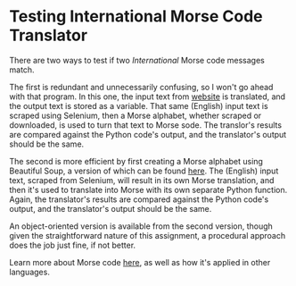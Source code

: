 # Testing International Morse Code Translator

There are two ways to test if two *International* Morse code messages match.

<!-- The first is developed by using Selenium to get its alphabet entirely by scraping from this website: https://morsedecoder.com/. Using an input message as its output, the Morse code is created using the nested list from the Selenium-derived alphabet. The second is developed by sending that message to the Text input field from the aforementioned website and returning the output Morse code. -->

The first is redundant and unnecessarily confusing, so I won't go ahead with that program. In this one, the input text from [website](https://morsedecoder.com/) is translated, and the output text is stored as a variable. That same (English) input text is scraped using Selenium, then a Morse alphabet, whether scraped or downloaded, is used to turn that text to Morse sode. The translor's results are compared against the Python code's output, and the translator's output should be the same.

The second is more efficient by first creating a Morse alphabet using Beautiful Soup, a version of which can be found [here](https://www.hobby-hour.com/electronics/morse_code.php). The (English) input text, scraped from Selenium, will result in its own Morse translation, and then it's used to translate into Morse with its own separate Python function. Again, the translator's results are compared against the Python code's output, and the translator's output should be the same.

An object-oriented version is available from the second version, though given the straightforward nature of this assignment, a procedural approach does the job just fine, if not better.

Learn more about Morse code [here](https://www.babbel.com/en/magazine/how-does-morse-code-work), as well as how it's applied in other languages.
